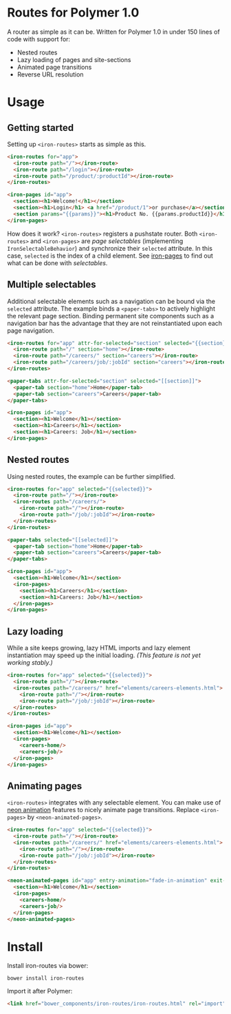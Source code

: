 Routes for Polymer 1.0
======================

A router as simple as it can be. Written for Polymer 1.0 in under 150 lines of code with support for:

* Nested routes
* Lazy loading of pages and site-sections
* Animated page transitions
* Reverse URL resolution

Usage
=====

Getting started
---------------

Setting up `<iron-routes>` starts as simple as this.

```html
<iron-routes for="app">
  <iron-route path="/"></iron-route>
  <iron-route path="/login"></iron-route>
  <iron-route path="/product/:productId"></iron-route>
</iron-routes>

<iron-pages id="app">
  <section><h1>Welcome!</h1></section>
  <section><h1>Login</h1> <a href="/product/1">or purchase</a></section>
  <section params="{{params}}"><h1>Product No. {{params.productId}}</h1></section>
</iron-pages>
```

How does it work? `<iron-routes>` registers a pushstate router.
Both `<iron-routes>` and `<iron-pages>` are _page selectables_ (implementing `IronSelectableBehavior`)
and synchronize their `selected` attribute. In this case, `selected` is the index of a child element.
See [iron-pages](https://elements.polymer-project.org/elements/iron-pages) to find out
what can be done with _selectables_.

Multiple selectables
--------------------

Additional selectable elements such as a navigation can be bound via the `selected` attribute.
The example binds a `<paper-tabs>` to actively highlight the relevant page section.
Binding permanent site components such as a navigation bar has the advantage that they
are not reinstantiated upon each page navigation.

```html
<iron-routes for="app" attr-for-selected="section" selected="{{section}}">
  <iron-route path="/" section="home"></iron-route>
  <iron-route path="/careers/" section="careers"></iron-route>
  <iron-route path="/careers/job/:jobId" section="careers"></iron-route>
</iron-routes>

<paper-tabs attr-for-selected="section" selected="[[section]]">
  <paper-tab section="home">Home</paper-tab>
  <paper-tab section="careers">Careers</paper-tab>
</paper-tabs>

<iron-pages id="app">
  <section><h1>Welcome</h1></section>
  <section><h1>Careers</h1></section>
  <section><h1>Careers: Job</h1></section>
</iron-pages>
```

Nested routes
-------------

Using nested routes, the example can be further simplified.

```html
<iron-routes for="app" selected="{{selected}}">
  <iron-route path="/"></iron-route>
  <iron-routes path="/careers/">
    <iron-route path="/"></iron-route>
    <iron-route path="/job/:jobId"></iron-route>
  </iron-routes>
</iron-routes>

<paper-tabs selected="[[selected]]">
  <paper-tab section="home">Home</paper-tab>
  <paper-tab section="careers">Careers</paper-tab>
</paper-tabs>

<iron-pages id="app">
  <section><h1>Welcome</h1></section>
  <iron-pages>
    <section><h1>Careers</h1></section>
    <section><h1>Careers: Job</h1></section>
  </iron-pages>
</iron-pages>
```

Lazy loading
------------

While a site keeps growing, lazy HTML imports and lazy element instantiation may speed up the
initial loading. _(This feature is not yet working stably.)_

```html
<iron-routes for="app" selected="{{selected}}">
  <iron-route path="/"></iron-route>
  <iron-routes path="/careers/" href="elements/careers-elements.html">
    <iron-route path="/"></iron-route>
    <iron-route path="/job/:jobId"></iron-route>
  </iron-routes>
</iron-routes>

<iron-pages id="app">
  <section><h1>Welcome</h1></section>
  <iron-pages>
    <careers-home/>
    <careers-job/>
  </iron-pages>
</iron-pages>
```

Animating pages
---------------

`<iron-routes>` integrates with any selectable element.
You can make use of [neon animation](https://elements.polymer-project.org/elements/neon-animation) features
to nicely animate page transitions. Replace `<iron-pages>` by `<neon-animated-pages>`.

```html
<iron-routes for="app" selected="{{selected}}">
  <iron-route path="/"></iron-route>
  <iron-routes path="/careers/" href="elements/careers-elements.html">
    <iron-route path="/"></iron-route>
    <iron-route path="/job/:jobId"></iron-route>
  </iron-routes>
</iron-routes>

<neon-animated-pages id="app" entry-animation="fade-in-animation" exit-animation="fade-out-animation">
  <section><h1>Welcome</h1></section>
  <iron-pages>
    <careers-home/>
    <careers-job/>
  </iron-pages>
</neon-animated-pages>
```


Install
=======

Install iron-routes via bower:

    bower install iron-routes
    
Import it after Polymer:

```html
<link href="bower_components/iron-routes/iron-routes.html" rel="import"/>
```
